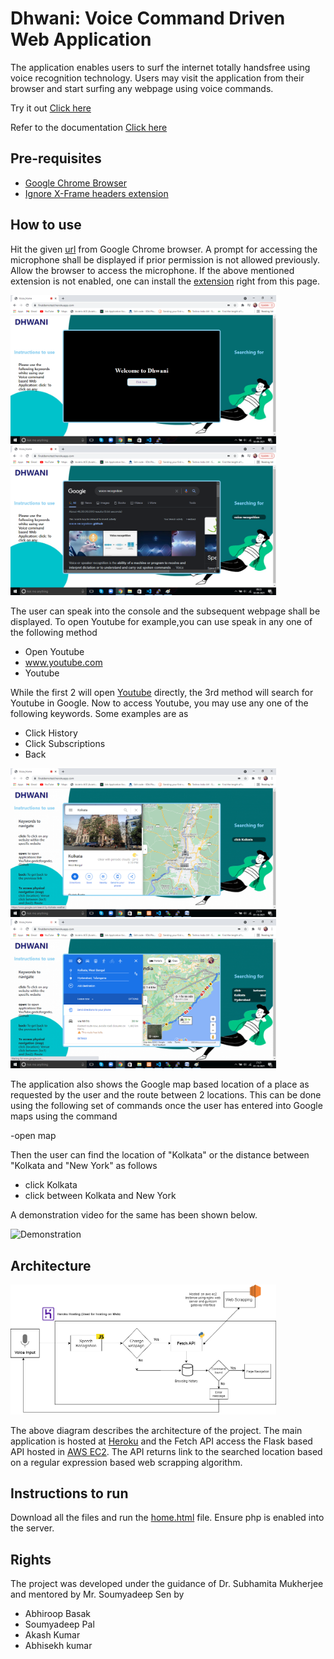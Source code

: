 # Dhwani: Voice Command Driven Web Application

The application enables users to surf the internet totally handsfree using voice recognition technology. Users may visit the application from their browser and start surfing any webpage using voice commands. 

Try it out [Click here](https://finaldemotest.herokuapp.com/)

Refer to the documentation [Click here]()


## Pre-requisites

- [Google Chrome Browser](https://www.google.com/intl/en_in/chrome/)
- [Ignore X-Frame headers extension](https://chrome.google.com/webstore/detail/ignore-x-frame-headers/gleekbfjekiniecknbkamfmkohkpodhe/related)


## How to use

Hit the given [url](https://finaldemotest.herokuapp.com/) from Google Chrome browser. A prompt for accessing the microphone shall be displayed if prior permission is not allowed previously. Allow the browser to access the microphone. If the above mentioned extension is not enabled, one can install the [extension](https://chrome.google.com/webstore/detail/ignore-x-frame-headers/gleekbfjekiniecknbkamfmkohkpodhe/related) right from this page.


<img src="media/initial.png" width="425"/>         <img src="media/search.png" width="425"/> 

The user can speak into the console and the subsequent webpage shall be displayed. 
To open Youtube for example,you can use speak in any one of the following method

- Open Youtube
- www.youtube.com
- Youtube

While the first 2 will open [Youtube](https://www.youtube.com/) directly, the 3rd method will search for Youtube in Google. Now to access Youtube, you may use any one of the following keywords. Some examples are as

- Click History
- Click Subscriptions
- Back

<img src="media/map1.png" width="425"/>         <img src="media/map2.png" width="425"/> 

The application also shows the Google map based location of a place as requested by the user and the route between 2 locations. This can be done using the following set of commands once the user has entered into Google maps using the command 

-open map

Then the user can find the location of "Kolkata" or the distance between "Kolkata and "New York" as follows

- click Kolkata
- click between Kolkata and New York


A demonstration video for the same has been shown below.

![Demonstration](media/recording.gif)

## Architecture

<img src="media/workflow.png" width="425"/>

The above diagram describes the architecture of the project. The main application is hosted at [Heroku](https://finaldemotest.herokuapp.com/) and the Fetch API access the Flask based API hosted in [AWS EC2](http://52.66.204.194:8000/). The API returns link to the searched location based on a regular expression based web scrapping algorithm.


## Instructions to run

Download all the files and run the [home.html](home.html) file. Ensure php is enabled into the server.



## Rights

The project was developed under the guidance of Dr. Subhamita Mukherjee  and mentored by Mr. Soumyadeep Sen by

- Abhiroop Basak
- Soumyadeep Pal
- Akash Kumar
- Abhisekh kumar




